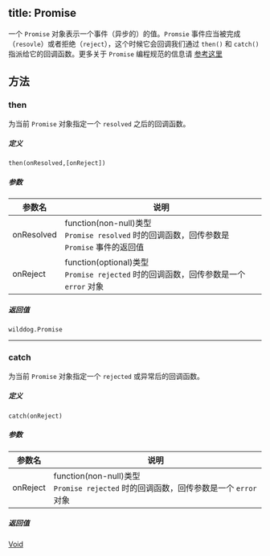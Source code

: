 
title: Promise
---

一个 `Promise` 对象表示一个事件（异步的）的值。`Promsie` 事件应当被完成（`resovle`）或者拒绝（`reject`），这个时候它会回调我们通过 `then()` 和 `catch()` 指派给它的回调函数。更多关于 `Promise` 编程规范的信息请 [参考这里](https://developer.mozilla.org/en-US/docs/Web/JavaScript/Reference/Global_Objects/Promise)

## 方法

### then

为当前 `Promise` 对象指定一个 `resolved` 之后的回调函数。

##### 定义

`then(onResolved,[onReject])`

##### 参数

| 参数名       | 说明                                       |
| ---------- | ---------------------------------------- |
| onResolved | function(non-null)类型<br>`Promise resolved` 时的回调函数，回传参数是 `Promise` 事件的返回值 |
| onReject   | function(optional)类型<br>`Promise rejected` 时的回调函数，回传参数是一个 `error` 对象 |

##### 返回值

`wilddog.Promise`

---

### catch
为当前 `Promise` 对象指定一个 `rejected` 或异常后的回调函数。

##### 定义

`catch(onReject)`

##### 参数

| 参数名      | 说明                                       |
| -------- | ---------------------------------------- |
| onReject | function(non-null)类型<br>`Promise rejected` 时的回调函数，回传参数是一个 `error` 对象 |

##### 返回值

[Void](/api/sync/web/Void.html)
